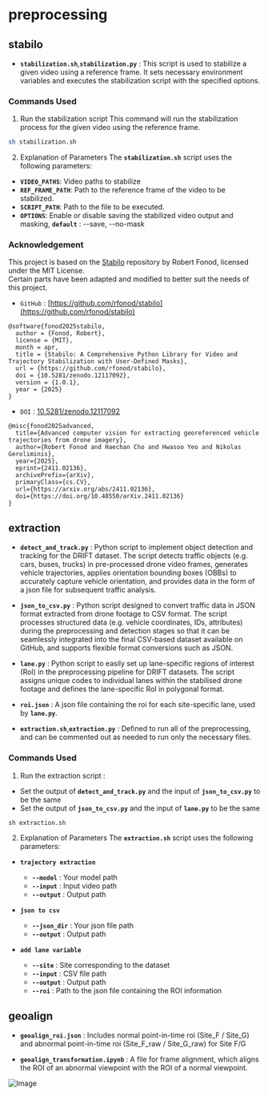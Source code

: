 # preprocessing

## stabilo
- **`stabilization.sh`**,**`stabilization.py`** : This script is used to stabilize a given video using a reference frame. It sets necessary environment variables and executes the stabilization script with the specified options.

### Commands Used

1. Run the stabilization script
This command will run the stabilization process for the given video using the reference frame.
```bash
sh stabilization.sh
```

2. Explanation of Parameters
The **`stabilization.sh`** script uses the following parameters:

- **`VIDEO_PATHS`**: Video paths to stabilize
- **`REF_FRAME_PATH`**: Path to the reference frame of the video to be stabilized.
- **`SCRIPT_PATH`**: Path to the file to be executed.
- **`OPTIONS`**: Enable or disable saving the stabilized video output and masking, **`default`** : --save, --no-mask

### Acknowledgement

This project is based on the [Stabilo](https://github.com/rfonod/stabilo) repository by Robert Fonod, licensed under the MIT License.  
Certain parts have been adapted and modified to better suit the needs of this project.
- `GitHub` : [https://github.com/rfonod/stabilo](https://github.com/rfonod/stabilo)
```
@software{fonod2025stabilo,
  author = {Fonod, Robert},
  license = {MIT},
  month = apr,
  title = {Stabilo: A Comprehensive Python Library for Video and Trajectory Stabilization with User-Defined Masks},
  url = {https://github.com/rfonod/stabilo},
  doi = {10.5281/zenodo.12117092},
  version = {1.0.1},
  year = {2025}
}
```  
- `DOI` : [10.5281/zenodo.12117092](https://doi.org/10.5281/zenodo.12117092)
```
@misc{fonod2025advanced,
  title={Advanced computer vision for extracting georeferenced vehicle trajectories from drone imagery}, 
  author={Robert Fonod and Haechan Cho and Hwasoo Yeo and Nikolas Geroliminis},
  year={2025},
  eprint={2411.02136},
  archivePrefix={arXiv},
  primaryClass={cs.CV},
  url={https://arxiv.org/abs/2411.02136},
  doi={https://doi.org/10.48550/arXiv.2411.02136}
}
```

## extraction
- **`detect_and_track.py`** : Python script to implement object detection and tracking for the DRIFT dataset. The script detects traffic objects (e.g. cars, buses, trucks) in pre-processed drone video frames, generates vehicle trajectories, applies orientation bounding boxes (OBBs) to accurately capture vehicle orientation, and provides data in the form of a json file for subsequent traffic analysis.
 
- **`json_to_csv.py`** : Python script designed to convert traffic data in JSON format extracted from drone footage to CSV format. The script processes structured data (e.g. vehicle coordinates, IDs, attributes) during the preprocessing and detection stages so that it can be seamlessly integrated into the final CSV-based dataset available on GitHub, and supports flexible format conversions such as JSON.           

- **`lane.py`** : Python script to easily set up lane-specific regions of interest (RoI) in the preprocessing pipeline for DRIFT datasets. The script assigns unique codes to individual lanes within the stabilised drone footage and defines the lane-specific RoI in polygonal format.
 
- **`roi.json`** : A json file containing the roi for each site-specific lane, used by **`lane.py`**.

- **`extraction.sh`**,**`extraction.py`**  : Defined to run all of the preprocessing, and can be commented out as needed to run only the necessary files.
  
### Commands Used
1. Run the extraction script :
- Set the output of **`detect_and_track.py`** and the input of **`json_to_csv.py`** to be the same
- Set the output of **`json_to_csv.py`** and the input of **`lane.py`** to be the same
```python
sh extraction.sh
```

2. Explanation of Parameters
The **`extraction.sh`** script uses the following parameters:

- **`trajectory extraction`**
  - **`--model`** : Your model path
  - **`--input`** : Input video path
  - **`--output`** : Output path

- **`json to csv`**
  - **`--json_dir`** : Your json file path
  - **`--output`** : Output path

- **`add lane variable`**
  - **`--site`** : Site corresponding to the dataset
  - **`--input`** : CSV file path
  - **`--output`** : Output path
  - **`--roi`** : Path to the json file containing the ROI information

## geoalign

- **`geoalign_roi.json`** : Includes normal point-in-time roi (Site_F / Site_G) and abnormal point-in-time roi (Site_F_raw / Site_G_raw) for Site F/G
 
- **`geoalign_transformation.ipynb`** : A file for frame alignment, which aligns the ROI of an abnormal viewpoint with the ROI of a normal viewpoint.           

![Image](https://github.com/user-attachments/assets/679338a4-b24b-49ca-87d1-825c0fefa453)



